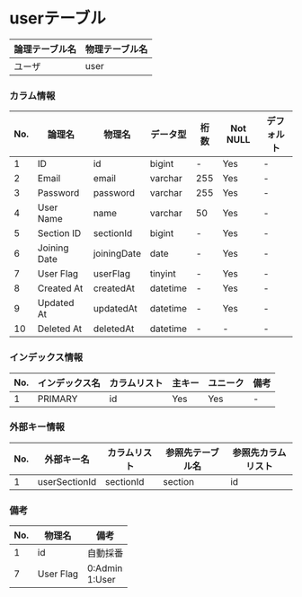 # userテーブル

| 論理テーブル名 | 物理テーブル名 |
| - | - |
| ユーザ | user |

### カラム情報

| No. | 論理名 | 物理名 | データ型 | 桁数 | Not NULL | デフォルト |
| - | - | - | - | - | - | - |
| 1 | ID | id | bigint | - | Yes | - |
| 2 | Email | email | varchar | 255 | Yes | - |
| 3 | Password | password | varchar | 255 | Yes | - |
| 4 | User Name | name | varchar | 50 | Yes | - |
| 5 | Section ID | sectionId | bigint | - | Yes | - |
| 6 | Joining Date | joiningDate | date | - | Yes | - |
| 7 | User Flag | userFlag | tinyint | - | Yes | - |
| 8 | Created At | createdAt | datetime | - | Yes | - |
| 9 | Updated At | updatedAt | datetime | - | Yes | - |
| 10 | Deleted At | deletedAt | datetime | - | - | - |

### インデックス情報

| No. | インデックス名 | カラムリスト | 主キー | ユニーク | 備考 |
| - | - | - | - | - | - |
| 1 | PRIMARY | id | Yes | Yes | - |

### 外部キー情報

| No. | 外部キー名 | カラムリスト | 参照先テーブル名 | 参照先カラムリスト |
| - | - | - | - | - |
| 1 | userSectionId | sectionId | section | id |

### 備考

| No. | 物理名 | 備考 |
| - | - | - |
| 1 | id | 自動採番 |
| 7 | User Flag | 0:Admin<br/>1:User |